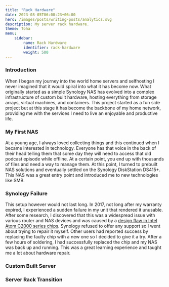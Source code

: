```yaml
---
title: "Rack Hardware"
date: 2023-08-05T06:00:23+06:00
hero: /images/posts/writing-posts/analytics.svg
description: My server rack hardware.
theme: Toha
menu:
    sidebar:
        name: Rack Hardware
        identifier: rack-hardware
        weight: 500
---
```


### Introduction

When I began my journey into the world home servers and selfhosting I never imagined that it would spiral into what it has become now. What originally started as a simple Synology NAS has evolved into a complex infrastructure of custom built hardware, hosting everything from storage arrays, virtual machines, and containers. This project started as a fun side project but at this stage it has become the backbone of my home network, providing me with the services I need to live an enjoyable and productive life.

### My First NAS

At a young age, I always loved collecting things and this continued when I became interested in technology. Everyone has that voice in the back of their head telling them that some day they will need to access that old podcast episode while offline. At a certain point, you end up with thousands of files and need a way to manage them. At this point, I turned to prebuilt NAS solutions and eventually settled on the Synology DiskStation DS415+. This NAS was a great entry point and introduced me to new technologies like SMB.

### Synology Failure

This setup however would not last long. In 2017, not long after my warranty expired, I experienced a sudden failure in my unit that rendered it unusable. After some research, I discovered that this was a widespread issue with various router and NAS devices and was caused by a [design flaw in Intel Atom C2000 series chips](https://www.anandtech.com/show/11110/semi-critical-intel-atom-c2000-flaw-discovered). Synology refused to offer any support so I went about trying to repair it myself. Other users had reported success by replacing the faulty chip with a new one so I decided to give it a try. After a few hours of soldering, I had successfully replaced the chip and my NAS was back up and running. This was a great learning experience and taught me a lot about hardware repair.

### Custom Built Server

### Server Rack Transition
